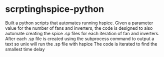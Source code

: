 # scrptinghspice-python
Built a python scripts that automates running hspice.  Given a parameter value
for the number of fans and inverters, the code is designed to also automate creating
the spice .sp files for each iteration of fan and inverters.  After each .sp file is created
using the subprocess command to output a text so unix will run the .sp file with hspice
The code is iterated to find the smallest time delay

